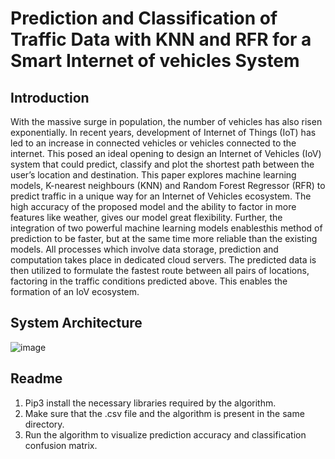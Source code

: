 # Prediction and Classification of Traffic Data with KNN and RFR for a Smart Internet of vehicles System

## Introduction

With the massive surge in population, the number of vehicles has also risen exponentially. In recent years, development of Internet of Things (IoT) has led to an increase in connected vehicles or vehicles connected to the internet. This posed an ideal opening to design an Internet of Vehicles (IoV) system that could predict, classify and plot the shortest path between the user’s location and destination. This paper explores machine learning models, K-nearest neighbours (KNN) and Random Forest Regressor (RFR) to predict traffic in a unique way for an Internet of Vehicles ecosystem. The high accuracy of the proposed model and the ability to factor in more features like weather, gives our model great flexibility. Further, the integration of two powerful machine learning models enablesthis method of prediction to be faster, but at the same time more reliable than the existing models. All processes which involve data storage, prediction and computation takes place in dedicated cloud servers. The predicted data is then utilized to formulate the fastest route between all pairs of locations, factoring in the traffic conditions predicted above. This enables the formation of an IoV ecosystem.

## System Architecture

![image](https://user-images.githubusercontent.com/47136906/141652260-1290af00-e530-4f5c-bfdd-9ed8752f16d0.png)

## Readme

1. Pip3 install the necessary libraries required by the algorithm.
2. Make sure that the .csv file and the algorithm is present in the same directory.
3. Run the algorithm to visualize prediction accuracy and classification confusion matrix.
